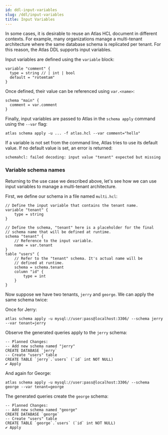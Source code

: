 ```yaml
---
id: ddl-input-variables
slug: /ddl/input-variables
title: Input Variables
---
```

In some cases, it is desirable to reuse an Atlas HCL document in different contexts.
For example, many organizations manage a multi-tenant architecture where the same database
schema is replicated per tenant. For this reason, the Atlas DDL supports input variables.

Input variables are defined using the `variable` block:

```hcl
variable "comment" {
  type = string // | int | bool
  default = "rotemtam"
}
```

Once defined, their value can be referenced using `var.<name>`:

```hcl
schema "main" {
  comment = var.comment
}
```

Finally, input variables are passed to Atlas in the `schema apply` command using the
`--var` flag:

```shell
atlas schema apply -u ... -f atlas.hcl --var comment="hello"
```

If a variable is not set from the command line, Atlas tries to use its default value.
If no default value is set, an error is returned:

```text
schemahcl: failed decoding: input value "tenant" expected but missing
```

### Variable schema names

Returning to the use case we described above, let's see how we can use input variables
to manage a multi-tenant architecture.

First, we define our schema in a file named `multi.hcl`:

```hcl title="multi.hcl"
// Define the input variable that contains the tenant name.
variable "tenant" {
	type = string
}

// Define the schema, "tenant" here is a placeholder for the final
// schema name that will be defined at runtime. 
schema "tenant" {
    // Reference to the input variable.
	name = var.tenant
}
table "users" {
    // Refer to the "tenant" schema. It's actual name will be 
    // defined at runtime. 
	schema = schema.tenant
	column "id" {
		type = int
	}
}
```

Now suppose we have two tenants, `jerry` and `george`. We can apply the same schema twice:

Once for Jerry:
```text
atlas schema apply -u mysql://user:pass@localhost:3306/ --schema jerry --var tenant=jerry
```
Observe the generated queries apply to the `jerry` schema:
```text
-- Planned Changes:
-- Add new schema named "jerry"
CREATE DATABASE `jerry`
-- Create "users" table
CREATE TABLE `jerry`.`users` (`id` int NOT NULL)
✔ Apply
```
And again for George:
```text
atlas schema apply -u mysql://user:pass@localhost:3306/ --schema george --var tenant=george
```
The generated queries create the `george` schema:
```text
-- Planned Changes:
-- Add new schema named "george"
CREATE DATABASE `george`
-- Create "users" table
CREATE TABLE `george`.`users` (`id` int NOT NULL)
✔ Apply
```